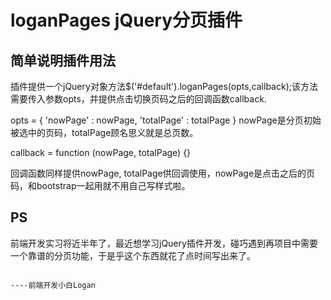 loganPages  jQuery分页插件
=======================================================

## 简单说明插件用法

插件提供一个jQuery对象方法$('#default').loganPages(opts,callback);该方法需要传入参数opts，并提供点击切换页码之后的回调函数callback.

opts = {
    'nowPage' : nowPage,
    'totalPage' : totalPage
}
nowPage是分页初始被选中的页码，totalPage顾名思义就是总页数。

callback = function (nowPage, totalPage) {}

回调函数同样提供nowPage, totalPage供回调使用，nowPage是点击之后的页码，和bootstrap一起用就不用自己写样式啦。

## PS
前端开发实习将近半年了，最近想学习jQuery插件开发，碰巧遇到再项目中需要一个靠谱的分页功能，于是乎这个东西就花了点时间写出来了。

                                                        								----前端开发小白Logan

